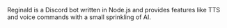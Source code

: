 Reginald is a Discord bot written in Node.js and provides features like TTS and voice commands with a small sprinkling of AI.